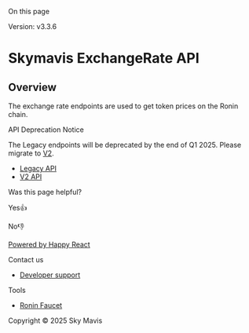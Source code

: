 On this page

Version: v3.3.6

# Skymavis ExchangeRate API

## Overview[​](/api/exchange-rate/skymavis-exchangerate-api#overview "Direct link to Overview")

The exchange rate endpoints are used to get token prices on the Ronin chain.

API Deprecation Notice

The Legacy endpoints will be deprecated by the end of Q1 2025. Please migrate to [V2](/api/exchange-rate/get-all-token-prices).

-   [Legacy API](/api/exchange-rate/get-all-prices)
-   [V2 API](/api/exchange-rate/get-all-token-prices)

Was this page helpful?

Yes👍

No👎

[Powered by Happy React](https://happyreact.com/?utm_source=https://docs.skymavis.com&utm_medium=widget&utm_campaign=footer)

Contact us

-   [Developer support](mailto:developersupport@skymavis.com)

Tools

-   [Ronin Faucet](https://faucet.roninchain.com/)

Copyright © 2025 Sky Mavis
